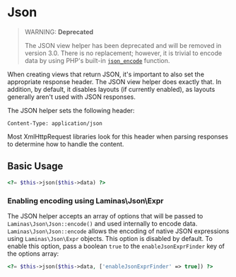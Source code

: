 # Json

> WARNING: **Deprecated**
>
> The JSON view helper has been deprecated and will be removed in version 3.0.
> There is no replacement;
> however, it is trivial to encode data by using PHP's built-in [`json_encode`](https://www.php.net/json_encode) function.  

When creating views that return JSON, it's important to also set the appropriate
response header.  The JSON view helper does exactly that. In addition, by
default, it disables layouts (if currently enabled), as layouts generally aren't
used with JSON responses.

The JSON helper sets the following header:

```http
Content-Type: application/json
```

Most XmlHttpRequest libraries look for this header when parsing responses to
determine how to handle the content.

## Basic Usage

```php
<?= $this->json($this->data) ?>
```

### Enabling encoding using Laminas\Json\Expr

The JSON helper accepts an array of options that will be passed to `Laminas\Json\Json::encode()` and used internally to encode data.
`Laminas\Json\Json::encode` allows the encoding of native JSON expressions using `Laminas\Json\Expr` objects.
This option is disabled by default.
To enable this option, pass a boolean `true` to the `enableJsonExprFinder` key of the options array:

```php
<?= $this->json($this->data, ['enableJsonExprFinder' => true]) ?>
```
